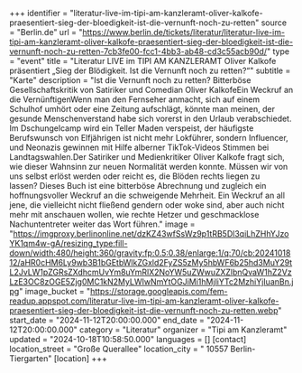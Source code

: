 +++
identifier = "literatur-live-im-tipi-am-kanzleramt-oliver-kalkofe-praesentiert-sieg-der-bloedigkeit-ist-die-vernunft-noch-zu-retten"
source = "Berlin.de"
url = "https://www.berlin.de/tickets/literatur/literatur-live-im-tipi-am-kanzleramt-oliver-kalkofe-praesentiert-sieg-der-bloedigkeit-ist-die-vernunft-noch-zu-retten-7cb3fe00-fcc1-4bb3-ab48-cd3c55acb90d/"
type = "event"
title = "Literatur LIVE im TIPI AM KANZLERAMT Oliver Kalkofe präsentiert „Sieg der Blödigkeit. Ist die Vernunft noch zu retten?“"
subtitle = "Karte"
description = "Ist die Vernunft noch zu retten? Bitterböse Gesellschaftskritik von Satiriker und Comedian Oliver KalkofeEin Weckruf an die VernünftigenWenn man den Fernseher anmacht, sich auf einem Schulhof umhört oder eine Zeitung aufschlägt, könnte man meinen, der gesunde Menschenverstand habe sich vorerst in den Urlaub verabschiedet. Im Dschungelcamp wird ein Teller Maden verspeist, der häufigste Berufswunsch von Elfjährigen ist nicht mehr Lokführer, sondern Influencer, und Neonazis gewinnen mit Hilfe alberner TikTok-Videos Stimmen bei Landtagswahlen.Der Satiriker und Medienkritiker Oliver Kalkofe fragt sich, wie dieser Wahnsinn zur neuen Normalität werden konnte. Müssen wir von uns selbst erlöst werden oder reicht es, die Blöden rechts liegen zu lassen? Dieses Buch ist eine bitterböse Abrechnung und zugleich ein hoffnungsvoller Weckruf an die schweigende Mehrheit. Ein Weckruf an all jene, die vielleicht nicht fließend gendern oder woke sind, aber auch nicht mehr mit anschauen wollen, wie rechte Hetzer und geschmacklose Nachuntentreter weiter das Wort führen."
image = "https://imgproxy.berlinonline.net/dzKZ43wfSsWz9p1tRB5Dl3qiLhZHhYJzoYK1qm4w-gA/resizing_type:fill-down/width:480/height:360/gravity:fp:0.5:0.38/enlarge:1/q:70/cb:2024101812/aHR0cHM6Ly9wb3B1bGEtbWlkZGxld2FyZS5zMy5hbWF6b25hd3MuY29tL2JvLW1pZGRsZXdhcmUvYm8uYmRlX2NoYW5uZWwuZXZlbnQvaW1hZ2VzLzE3OC8zOGE5Zjg0MC1kN2MyLWIwNmYtOGJiMi1hMjliYTc2MzhiYjIuanBn.jpg"
image_bucket = "https://storage.googleapis.com/fem-readup.appspot.com/literatur-live-im-tipi-am-kanzleramt-oliver-kalkofe-praesentiert-sieg-der-bloedigkeit-ist-die-vernunft-noch-zu-retten.webp"
start_date = "2024-11-12T20:00:00.000"
end_date = "2024-11-12T20:00:00.000"
category = "Literatur"
organizer = "Tipi am Kanzleramt"
updated = "2024-10-18T10:58:50.000"
languages = []
[contact]
location_street = "Große Querallee"
location_city = " 10557 Berlin-Tiergarten"
[location]
+++